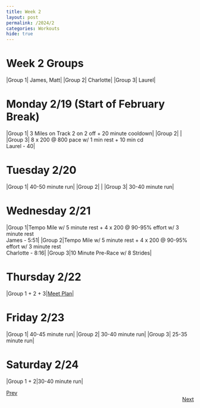 ```yaml
---
title: Week 2
layout: post
permalink: /2024/2
categories: Workouts
hide: true
---
```



# Week 2 Groups

|Group 1| James, Matt|
|Group 2| Charlotte|
|Group 3| Laurel|

# Monday 2/19 (Start of February Break)

|Group 1| 3 Miles on Track 2 on 2 off + 20 minute cooldown|
|Group 2| |
|Group 3| 8 x 200 @ 800 pace w/ 1 min rest + 10 min cd <br> Laurel - 40|

# Tuesday 2/20

|Group 1| 40-50 minute run|
|Group 2| |
|Group 3| 30-40 minute run|

# Wednesday 2/21

|Group 1|Tempo Mile w/ 5 minute rest + 4 x 200 @ 90-95% effort w/ 3 minute rest <br> James - 5:51| 
|Group 2|Tempo Mile w/ 5 minute rest + 4 x 200 @ 90-95% effort w/ 3 minute rest <br> Charlotte - 8:16| 
|Group 3|10 Minute Pre-Race w/ 8 Strides|

# Thursday 2/22

|Group 1 + 2 + 3|[Meet Plan]({{site.baseurl}}/2024/SDA_MH)|

# Friday 2/23

|Group 1| 40-45 minute run|
|Group 2| 30-40 minute run|
|Group 3| 25-35 minute run|

# Saturday 2/24

|Group 1 + 2|30-40 minute run|


<div style="text-align: left"> <a href="{{site.baseurl}}/2024/1">Prev</a></div> 
<div style="text-align: right"> <a href="{{site.baseurl}}/2024/3">Next</a></div>